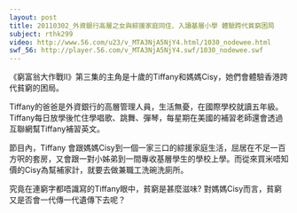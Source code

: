 ```yaml
---
layout: post
title: 20110302_外資銀行高層之女與綜援家庭同住、入讀基層小學 體驗跨代貧窮困局
subject: rthk299
video: http://www.56.com/u23/v_MTA3NjA5NjY4.html/1030_nodewee.html
swf_56: http://player.56.com/v_MTA3NjA5NjY4.swf/1030_nodewee.swf
---
```

《窮富翁大作戰II》第三集的主角是十歲的Tiffany和媽媽Cisy，她們會體驗香港跨代貧窮的困局。

Tiffany的爸爸是外資銀行的高層管理人員，生活無憂，在國際學校就讀五年級。Tiffany每日放學後忙住學唱歌、跳舞、彈琴，每星期在美國的補習老師還會透過互聯網幫Tiffany補習英文。

節目內，Tiffany 會跟媽媽Cisy到一個一家三口的綜援家庭生活，屈居在不足一百方呎的套房，又會跟一對小姊弟到一間專收基層學生的學校上學。而從來買米唔知價的Cisy為幫補家計，就要去做兼職工洗碗洗廁所。

究竟在連窮字都唔識寫的Tiffany眼中，貧窮是甚麼滋味? 對媽媽Cisy而言，貧窮又是否會一代傳一代遺傳下去呢？
